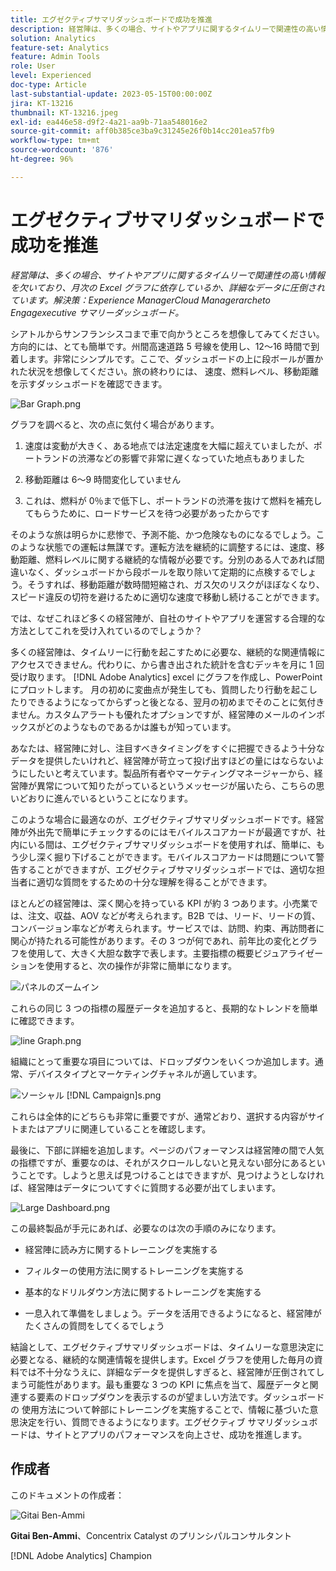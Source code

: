 ```yaml
---
title: エグゼクティブサマリダッシュボードで成功を推進
description: 経営陣は、多くの場合、サイトやアプリに関するタイムリーで関連性の高い情報を欠いており、月次の Excel グラフに依存しているか、詳細なデータに圧倒されています。解決策 - エグゼクティブサマリダッシュボード。
solution: Analytics
feature-set: Analytics
feature: Admin Tools
role: User
level: Experienced
doc-type: Article
last-substantial-update: 2023-05-15T00:00:00Z
jira: KT-13216
thumbnail: KT-13216.jpeg
exl-id: ea446e58-d9f2-4a21-aa9b-71aa548016e2
source-git-commit: aff0b385ce3ba9c31245e26f0b14cc201ea57fb9
workflow-type: tm+mt
source-wordcount: '876'
ht-degree: 96%

---
```


# エグゼクティブサマリダッシュボードで成功を推進

_経営陣は、多くの場合、サイトやアプリに関するタイムリーで関連性の高い情報を欠いており、月次の Excel グラフに依存しているか、詳細なデータに圧倒されています。解決策：Experience ManagerCloud Managerarcheto Engagexecutive サマリーダッシュボード。_

シアトルからサンフランシスコまで車で向かうところを想像してみてください。方向的には、とても簡単です。州間高速道路 5 号線を使用し、12～16 時間で到着します。非常にシンプルです。ここで、ダッシュボードの上に段ボールが置かれた状況を想像してください。旅の終わりには、
速度、燃料レベル、移動距離を示すダッシュボードを確認できます。

![Bar Graph.png](assets/bar-graph.png)

グラフを調べると、次の点に気付く場合があります。

1. 速度は変動が大きく、ある地点では法定速度を大幅に超えていましたが、ポートランドの渋滞などの影響で非常に遅くなっていた地点もありました

1. 移動距離は 6～9 時間変化していません

1. これは、燃料が 0％まで低下し、ポートランドの渋滞を抜けて燃料を補充してもらうために、ロードサービスを待つ必要があったからです

そのような旅は明らかに悲惨で、予測不能、かつ危険なものになるでしょう。このような状態での運転は無謀です。運転方法を継続的に調整するには、速度、移動距離、燃料レベルに関する継続的な情報が必要です。分別のある人であれば間違いなく、ダッシュボードから段ボールを取り除いて定期的に点検するでしょう。そうすれば、移動距離が数時間短縮され、ガス欠のリスクがほぼなくなり、スピード違反の切符を避けるために適切な速度で移動し続けることができます。

では、なぜこれほど多くの経営陣が、自社のサイトやアプリを運営する合理的な方法としてこれを受け入れているのでしょうか？

多くの経営陣は、タイムリーに行動を起こすために必要な、継続的な関連情報にアクセスできません。代わりに、から書き出された統計を含むデッキを月に 1 回受け取ります。 [!DNL Adobe Analytics] excel にグラフを作成し、PowerPoint にプロットします。 月の初めに変曲点が発生しても、質問したり行動を起こしたりできるようになってからずっと後となる、翌月の初めまでそのことに気付きません。カスタムアラートも優れたオプションですが、経営陣のメールのインボックスがどのようなものであるかは誰もが知っています。

あなたは、経営陣に対し、注目すべきタイミングをすぐに把握できるよう十分なデータを提供したいけれど、経営陣が苛立って投げ出すほどの量にはならないようにしたいと考えています。製品所有者やマーケティングマネージャーから、経営陣が異常について知りたがっているというメッセージが届いたら、こちらの思いどおりに進んでいるということになります。

このような場合に最適なのが、エグゼクティブサマリダッシュボードです。経営陣が外出先で簡単にチェックするのにはモバイルスコアカードが最適ですが、社内にいる間は、エグゼクティブサマリダッシュボードを使用すれば、簡単に、もう少し深く掘り下げることができます。モバイルスコアカードは問題について警告することができますが、エグゼクティブサマリダッシュボードでは、適切な担当者に適切な質問をするための十分な理解を得ることができます。

ほとんどの経営陣は、深く関心を持っている KPI が約 3 つあります。小売業では、注文、収益、AOV などが考えられます。B2B では、リード、リードの質、コンバージョン率などが考えられます。サービスでは、訪問、約束、再訪問者に関心が持たれる可能性があります。その 3 つが何であれ、前年比の変化とグラフを使用して、大きく大胆な数字で表します。主要指標の概要ビジュアライゼーションを使用すると、次の操作が非常に簡単になります。

![パネルのズームイン](assets/zoom-in-panel.png)

これらの同じ 3 つの指標の履歴データを追加すると、長期的なトレンドを簡単に確認できます。

![line Graph.png](assets/line-graph.png)

組織にとって重要な項目については、ドロップダウンをいくつか追加します。通常、デバイスタイプとマーケティングチャネルが適しています。

![ソーシャル [!DNL Campaign]s.png](assets/social-campaigns.png)

これらは全体的にどちらも非常に重要ですが、通常どおり、選択する内容がサイトまたはアプリに関連していることを確認します。

最後に、下部に詳細を追加します。ページのパフォーマンスは経営陣の間で人気の指標ですが、重要なのは、それがスクロールしないと見えない部分にあるということです。しようと思えば見つけることはできますが、見つけようとしなければ、経営陣はデータについてすぐに質問する必要が出てしまいます。

![Large Dashboard.png](assets/large-dashboard.png)

この最終製品が手元にあれば、必要なのは次の手順のみになります。

- 経営陣に読み方に関するトレーニングを実施する

- フィルターの使用方法に関するトレーニングを実施する

- 基本的なドリルダウン方法に関するトレーニングを実施する

- 一息入れて準備をしましょう。データを活用できるようになると、経営陣がたくさんの質問をしてくるでしょう

結論として、エグゼクティブサマリダッシュボードは、タイムリーな意思決定に必要となる、継続的な関連情報を提供します。Excel グラフを使用した毎月の資料では不十分なうえに、詳細なデータを提供しすぎると、経営陣が圧倒されてしまう可能性があります。最も重要な 3 つの KPI に焦点を当て、履歴データと関連する要素のドロップダウンを表示するのが望ましい方法です。ダッシュボードの
使用方法について幹部にトレーニングを実施することで、情報に基づいた意思決定を行い、質問できるようになります。エグゼクティブ サマリダッシュボードは、サイトとアプリのパフォーマンスを向上させ、成功を推進します。

## 作成者

このドキュメントの作成者：

![Gitai Ben-Ammi](assets/gitai-headshot-150.jpg)

**Gitai Ben-Ammi**、Concentrix Catalyst のプリンシパルコンサルタント

[!DNL Adobe Analytics] Champion
